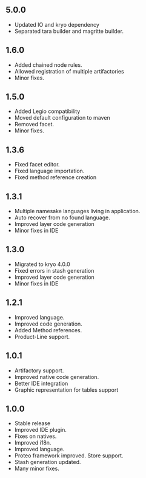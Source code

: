## 5.0.0

- Updated IO and kryo dependency
- Separated tara builder and magritte builder.

## 1.6.0
-	Added chained node rules.
-	Allowed registration of multiple artifactories
-	Minor fixes.

## 1.5.0
-	Added Legio compatibility
-   Moved default configuration to maven
-	Removed facet.
-	Minor fixes.

## 1.3.6
-	Fixed facet editor.
-	Fixed language importation.
-	Fixed method reference creation

## 1.3.1
-	Multiple namesake languages living in application.
-	Auto recover from no found language.
-	Improved layer code generation
-	Minor fixes in IDE

## 1.3.0
-	Migrated to kryo 4.0.0
-	Fixed errors in stash generation
-	Improved layer code generation
-	Minor fixes in IDE

## 1.2.1
-	Improved language.
-	Improved code generation.
-	Added Method references.
-	Product-Line support.

## 1.0.1
-	Artifactory support.
-	Improved native code generation.
-	Better IDE integration
-	Graphic representation for tables support

## 1.0.0
-   Stable release
-	Improved IDE plugin.
-	Fixes on natives.
-	Improved i18n.
-	Improved language.
-	Proteo framework improved. Store support.
-	Stash generation updated.
-	Many minor fixes.
